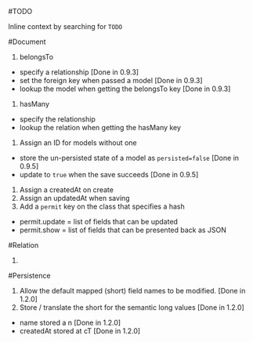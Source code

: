 #TODO

Inline context by searching for `TODO`

#Document

1. belongsTo
 - specify a relationship [Done in 0.9.3]
 - set the foreign key when passed a model [Done in 0.9.3]
 - lookup the model when getting the belongsTo key [Done in 0.9.3]

1. hasMany
 - specify the relationship
 - lookup the relation when getting the hasMany key

1. Assign an ID for models without one
 - store the un-persisted state of a model as `persisted=false` [Done in 0.9.5]
 - update to `true` when the save succeeds [Done in 0.9.5]

1. Assign a createdAt on create
1. Assign an updatedAt when saving
1. Add a `permit` key on the class that specifies a hash
 - permit.update = list of fields that can be updated
 - permit.show = list of fields that can be presented back as JSON

#Relation

1.

#Persistence

1. Allow the default mapped (short) field names to be modified. [Done in 1.2.0]
1. Store / translate the short for the semantic long values [Done in 1.2.0]
 - name stored a n [Done in 1.2.0]
 - createdAt stored at cT [Done in 1.2.0]

